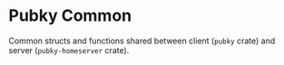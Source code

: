 # Pubky Common

Common structs and functions shared between client (`pubky` crate) and server  (`pubky-homeserver` crate).
